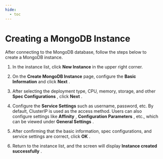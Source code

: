 ```yaml
---
hide:
  - toc
---
```


# Creating a MongoDB Instance

After connecting to the MongoDB database, follow the steps below to create a MongoDB instance.

1. In the instance list, click __New Instance__ in the upper right corner.



2. On the __Create MongoDB Instance__ page, configure the __Basic Information__ and click __Next__ .




3. After selecting the deployment type, CPU, memory, storage, and other __Spec Configurations__ , click __Next__ .




4. Configure the __Service Settings__ such as username, password, etc. By default, ClusterIP is used as the access method. Users can also configure settings like __Affinity__ , __Configuration Parameters__ , etc., which can be viewed under __General Settings__ .




5. After confirming that the basic information, spec configurations, and service settings are correct, click __OK__ .



6. Return to the instance list, and the screen will display __Instance created successfully__ .


